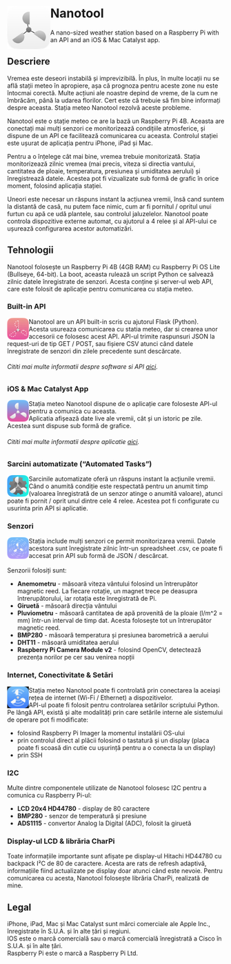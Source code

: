 # <img align="left" src="/repoAssets/nanotool.png" width="100" alt="Nanotool logo"> Nanotool
A nano-sized weather station based on a Raspberry Pi with an API and an iOS & Mac Catalyst app.

## Descriere
Vremea este deseori instabilă și imprevizibilă. În plus, în multe locații nu se află stații meteo în apropiere, așa că prognoza pentru aceste zone nu este întocmai corectă. Multe acțiuni ale noastre depind de vreme, de la cum ne îmbrăcăm, până la udarea florilor. Cert este că trebuie să fim bine informați despre aceasta. Stația meteo Nanotool rezolvă aceste probleme.<br/>

Nanotool este o stație meteo ce are la bază un Raspberry Pi 4B. Aceasta are conectați mai mulți senzori ce monitorizează condițiile atmosferice, și dispune de un API ce facilitează comunicarea cu aceasta. Controlul stației este ușurat de aplicația pentru iPhone, iPad și Mac.

Pentru a o înțelege cât mai bine, vremea trebuie monitorizată. Stația monitorizează zilnic vremea (mai precis, viteza si directia vantului, cantitatea de ploaie, temperatura, presiunea și umiditatea aerului) și înregistrează datele. Acestea pot fi vizualizate sub formă de grafic în orice moment, folosind aplicația stației.<br/>

Uneori este necesar un răspuns instant la acțiunea vremii, însă cand suntem la distantă de casă, nu putem face nimic, cum ar fi pornitul / opritul unui furtun cu apă ce udă plantele, sau controlul jaluzelelor. Nanotool poate controla dispozitive externe automat, cu ajutorul a 4 relee și al API-ului ce ușurează configurarea acestor automatizări.<br/>

## Tehnologii
Nanotool folosește un Raspberry Pi 4B (4GB RAM) cu Raspberry Pi OS Lite (Bullseye, 64-bit). La boot, aceasta rulează un script Python ce salvează zilnic datele înregistrate de senzori. Acesta conține și server-ul web API, care este folosit de aplicație pentru comunicarea cu stația meteo.

###  Built-in API
<img align="left" src="/repoAssets/nanotoolAPI.png" width="50" alt="Nanotool logo"> Nanotool are un API built-in scris cu ajutorul Flask (Python).<br/>Acesta usureaza comunicarea cu statia meteo, dar si crearea unor accesorii ce folosesc acest API. API-ul trimite raspunsuri JSON la request-uri de tip GET / POST, sau fișiere CSV atunci când datele înregistrate de senzori din zilele precedente sunt descărcate.</br>
###### Cititi mai multe informatii despre software si API [aici](/software/info.md).

###  iOS & Mac Catalyst App
<img align="left" src="/repoAssets/nanotoolApp.png" width="50" alt="Nanotool logo"> Stația meteo Nanotool dispune de o aplicație care foloseste API-ul pentru a comunica cu aceasta.<br/>Aplicatia afișează date live ale vremii, cât și un istoric pe zile. Acestea sunt dispuse sub formă de grafice.<br/>
###### Cititi mai multe informatii despre aplicatie [aici](/app/info.md).

### Sarcini automatizate (“Automated Tasks”)
<img align="left" src="/repoAssets/nanotoolAuto.png" width="50" alt="Nanotool Automated Tasks logo"> Sarcinile automatizate oferă un răspuns instant la acțiunile vremii. Când o anumită condiție este respectată pentru un anumit timp (valoarea înregistrată de un senzor atinge o anumită valoare), atunci poate fi pornit / oprit unul dintre cele 4 relee. Acestea pot fi configurate cu usurinta prin API si aplicatie.

###  Senzori
<img align="left" src="/repoAssets/nanotoolSensors.png" width="50" alt="Nanotool logo">Stația include mulți senzori ce permit monitorizarea vremii. Datele acestora sunt înregistrate zilnic într-un spreadsheet .csv, ce poate fi accesat prin API sub formă de JSON / descărcat.<br/></br>Senzorii folosiți sunt:
   - <b>Anemometru</b> - măsoară viteza vântului folosind un întrerupător magnetic reed. La fiecare rotație, un magnet trece pe deasupra întrerupătorului, iar rotația este înregistrată de Pi.
   - <b>Giruetă</b> - măsoară direcția vântului 
   - <b>Pluviometru</b> - măsoară cantitatea de apă provenită de la ploaie (l/m^2 = mm) într-un interval de timp dat. Acesta folosește tot un întrerupător magnetic reed.
   - <b>BMP280</b> - măsoară temperatura și presiunea barometrică a aerului
   - <b>DHT11</B> - măsoară umiditatea aerului
   - <b>Raspberry Pi Camera Module v2</b> - folosind OpenCV, detectează prezența norilor pe cer sau venirea nopții

### Internet, Conectivitate & Setări
<img align="left" src="/repoAssets/nanotoolConnect.png" width="50" alt="Nanotool Connectivity logo"> Stația meteo Nanotool poate fi controlată prin conectarea la aceiași rețea de internet (Wi-Fi / Ethernet) a dispozitivelor. </br> API-ul poate fi folosit pentru controlarea setărilor scriptului Python. Pe lângă API, există și alte modalități prin care setările interne ale sistemului de operare pot fi modificate: 
   - folosind Raspberry Pi Imager la momentul instalării OS-ului
   - prin controlul direct al plăcii folosind o tastatură și un display (placa poate fi scoasă din cutie cu ușurință pentru a o conecta la un display)
   - prin SSH

### I2C
Multe dintre componentele utilizate de Nanotool folosesc I2C pentru a comunica cu Raspberry Pi-ul:
   - <b>LCD 20x4 HD44780</b> - display de 80 caractere
   - <b>BMP280</b> - senzor de temperatură și presiune
   - <b>ADS1115</b> - convertor Analog la Digital (ADC), folosit la giruetă
   
### Display-ul LCD & librăria CharPi
Toate informațiile importante sunt afișate pe display-ul Hitachi HD44780 cu backpack I²C de 80 de caractere. Acesta are rats de refresh adaptivă, informațiile fiind actualizate pe display doar atunci când este nevoie. Pentru comunicarea cu acesta, Nanotool folosește librăria CharPi, realizată de mine.

## Legal
iPhone, iPad, Mac și Mac Catalyst sunt mărci comerciale ale Apple Inc., înregistrate în S.U.A. și în alte țări și regiuni.<br/> IOS este o marcă comercială sau o marcă comercială înregistrată a Cisco în S.U.A. și în alte țări.<br/>Raspberry Pi este o marcă a Raspberry Pi Ltd.
